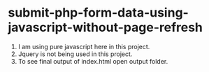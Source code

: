 # submit-php-form-data-using-javascript-without-page-refresh

1. I am using pure javascript here in this project.
2. Jquery is not being used in this project.
3. To see final output of index.html open output folder.